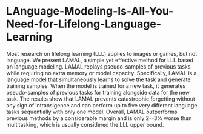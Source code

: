 # LAnguage-Modeling-Is-All-You-Need-for-Lifelong-Language-Learning
Most research on lifelong learning (LLL) applies to images or games, but not
language.
We present LAMAL, a simple yet effective method for LLL based on language
modeling.
LAMAL replays pseudo-samples of previous tasks while requiring no extra memory
or model capacity.
Specifically, LAMAL is a language model that simultaneously learns to solve the
task and generate training samples.
When the model is trained for a new task, it generates pseudo-samples of
previous tasks for training alongside data for the new task.
The results show that LAMAL prevents catastrophic forgetting without any sign of
intransigence and can perform up to five very different language tasks
sequentially with only one model. 
Overall, LAMAL outperforms previous methods by a considerable margin and is only
2--3\% worse than multitasking, which is usually considered the LLL upper bound.
